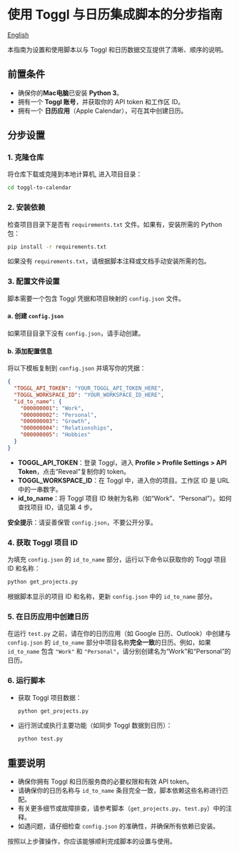 # 使用 Toggl 与日历集成脚本的分步指南

[English](README.md)

本指南为设置和使用脚本以与 Toggl 和日历数据交互提供了清晰、顺序的说明。

## 前置条件
- 确保你的**Mac电脑**已安装 **Python 3**。
- 拥有一个 **Toggl 账号**，并获取你的 API token 和工作区 ID。
- 拥有一个 **日历应用**（Apple Calendar），可在其中创建日历。

## 分步设置

### 1. 克隆仓库
将仓库下载或克隆到本地计算机, 进入项目目录：
```bash
cd toggl-to-calendar
```

### 2. 安装依赖
检查项目目录下是否有 `requirements.txt` 文件。如果有，安装所需的 Python 包：
```bash
pip install -r requirements.txt
```
如果没有 `requirements.txt`，请根据脚本注释或文档手动安装所需的包。

### 3. 配置文件设置
脚本需要一个包含 Toggl 凭据和项目映射的 `config.json` 文件。

#### a. 创建 `config.json`
如果项目目录下没有 `config.json`，请手动创建。

#### b. 添加配置信息
将以下模板复制到 `config.json` 并填写你的凭据：
```json
{
  "TOGGL_API_TOKEN": "YOUR_TOGGL_API_TOKEN_HERE",
  "TOGGL_WORKSPACE_ID": "YOUR_WORKSPACE_ID_HERE",
  "id_to_name": {
    "000000001": "Work",
    "000000002": "Personal",
    "000000003": "Growth",
    "000000004": "Relationships",
    "000000005": "Hobbies"
  }
}
```
- **TOGGL_API_TOKEN**：登录 Toggl，进入 **Profile > Profile Settings > API Token**，点击“Reveal”复制你的 token。
- **TOGGL_WORKSPACE_ID**：在 Toggl 中，进入你的项目。工作区 ID 是 URL 中的一串数字。
- **id_to_name**：将 Toggl 项目 ID 映射为名称（如“Work”、“Personal”）。如何查找项目 ID，请见第 4 步。

**安全提示**：请妥善保管 `config.json`，不要公开分享。

### 4. 获取 Toggl 项目 ID
为填充 `config.json` 的 `id_to_name` 部分，运行以下命令以获取你的 Toggl 项目 ID 和名称：
```bash
python get_projects.py
```
根据脚本显示的项目 ID 和名称，更新 `config.json` 中的 `id_to_name` 部分。

### 5. 在日历应用中创建日历
在运行 `test.py` 之前，请在你的日历应用（如 Google 日历、Outlook）中创建与 `config.json` 的 `id_to_name` 部分中项目名称**完全一致**的日历。例如，如果 `id_to_name` 包含 `"Work"` 和 `"Personal"`，请分别创建名为“Work”和“Personal”的日历。

### 6. 运行脚本
- 获取 Toggl 项目数据：
  ```bash
  python get_projects.py
  ```
- 运行测试或执行主要功能（如同步 Toggl 数据到日历）：
  ```bash
  python test.py
  ```

## 重要说明
- 确保你拥有 Toggl 和日历服务商的必要权限和有效 API token。
- 请确保你的日历名称与 `id_to_name` 条目完全一致，脚本依赖这些名称进行匹配。
- 有关更多细节或故障排查，请参考脚本（`get_projects.py`、`test.py`）中的注释。
- 如遇问题，请仔细检查 `config.json` 的准确性，并确保所有依赖已安装。

按照以上步骤操作，你应该能够顺利完成脚本的设置与使用。
